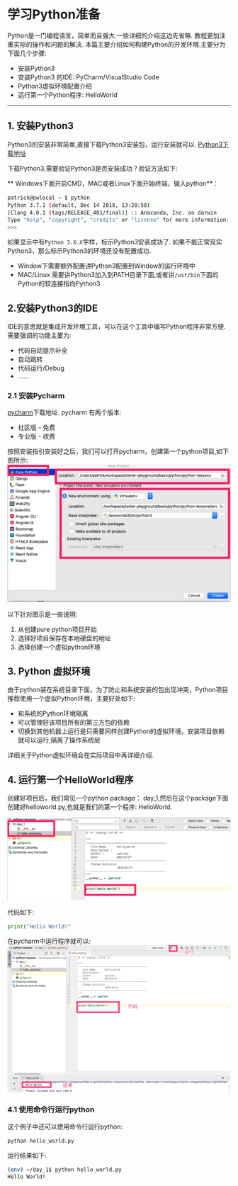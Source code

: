 # 学习Python准备

Python是一门编程语言，简单而且强大.一些详细的介绍这边先省略.
教程更加注重实际的操作和问题的解决. 本篇主要介绍如何构建Python的开发环境.主要分为下面几个步骤:

- 安装Python3
- 安装Python3 的IDE: PyCharm/VisualStudio Code
- Python3虚拟环境配置介绍
- 运行第一个Python程序: HelloWorld

---

## 1. 安装Python3

Python3的安装非常简单,直接下载Python3安装包，运行安装就可以.
[Python3下载地址](https://www.python.org/downloads/)

下载Python3,需要验证Python3是否安装成功？验证方法如下:

** Windows下面开启CMD，MAC或者Linux下面开始终端，输入python**：

```sh
patrick@pwlocal ~ $ python                                                                         [ruby-2.4.1]
Python 3.7.1 (default, Dec 14 2018, 13:28:58)
[Clang 4.0.1 (tags/RELEASE_401/final)] :: Anaconda, Inc. on darwin
Type "help", "copyright", "credits" or "license" for more information.
>>>
```

如果显示中有```Python 3.X.X```字样，标示Python3安装成功了.
如果不能正常现实Python3，那么标示Python3的环境还没有配置成功.

- Window下需要额外配置讲Python3配置到Window的运行环境中
- MAC/Linux 需要讲Python3加入到PATH目录下面,或者讲```/usr/bin```下面的Python的软连接指向Python3

## 2.安装Python3的IDE

IDE的意思就是集成开发环境工具，可以在这个工具中编写Python程序非常方便.需要强调的功能主要为:
- 代码自动提示补全
- 自动跳转
- 代码运行/Debug
- ......

### 2.1 安装Pycharm

[pycharm](https://www.jetbrains.com/pycharm/download/)下载地址. pycharm 有两个版本:
- 社区版 - 免费
- 专业版 - 收费

按照安装指引安装好之后，我们可以打开pycharm，创建第一个python项目,如下图所示:
![img](img/pycharm-1.jpg)

以下针对图示是一些说明:
1. 从创建pure python项目开始
2. 选择好项目保存在本地硬盘的地址
3. 选择创建一个虚拟python环境

## 3. Python 虚拟环境

由于python装在系统目录下面，为了防止和系统安装的包出现冲突，Python项目推荐使用一个虚拟Python环境，主要好处如下:
- 和系统的Python环境隔离
- 可以管理好该项目所有的第三方包的依赖
- 切换到其他机器上运行是只需要同样创建Python的虚拟环境，安装项目依赖就可以运行,隔离了操作系统层

详细关于Python虚拟环境会在实际项目中再详细介绍.

## 4. 运行第一个HelloWorld程序

创建好项目后，我们常见一个python package： day_1,然后在这个package下面创建好helloworld.py,也就是我们的第一个程序: HelloWorld.

![img](img/py-helloworld.jpg)

代码如下:

```python
print("Hello World!"
```

在pycharm中运行程序就可以:
![img](img/py-helloworld-2.jpg)

### 4.1 使用命令行运行python

这个例子中还可以使用命令行运行python:

```sh
python hello_world.py
```

运行结果如下:

```sh
(env) ~/day_1$ python hello_world.py
Hello World!
```
